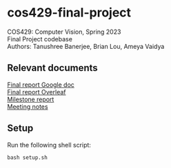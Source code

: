 # cos429-final-project

COS429: Computer Vision, Spring 2023  
Final Project codebase  
Authors: Tanushree Banerjee, Brian Lou, Ameya Vaidya  

## Relevant documents

[Final report Google doc](https://docs.google.com/document/d/104d2UEVS41fCGmcRdiTcj14bQqtaFpfaH6v5hjXi6SU/edit)  
[Final report Overleaf](https://www.overleaf.com/read/qvgrnvgzbjwy)  
[Milestone report](https://docs.google.com/document/d/16N0q1wXjStNJWRM5hDTloudgxLLPIVsHdo1ILbK1ciE/edit)  
[Meeting notes](https://docs.google.com/document/d/16wT1tizZ1jArVA3FQJVAdui_f7I4GFsYKqlJM_95GoI/edit)  

## Setup

Run the following shell script:

`bash setup.sh`
